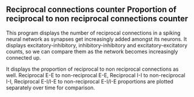 Reciprocal connections counter
Proportion of reciprocal to non reciprocal connections counter
-----
This program displays the number of reciprocal connections in a spiking neural network as synapses get increasingly added amongst its neurons.
It displays excitatory-inhibitory, inhibitory-inhibitory and excitatory-excitatory counts, so we can compare them as the network becomes increasingly connected up.

It displays the proportion of reciprocal to non reciprocal connections as well. Reciprocal E-E to non-reciprocal E-E, Reciprocal I-I to non-reciprocal I-I, Reciprocal E-I/I-E to non-reciprocal E-I/I-E proportions are plotted separately over time for comparison.

